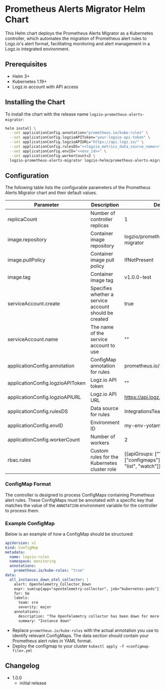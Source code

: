 # Prometheus Alerts Migrator Helm Chart

This Helm chart deploys the Prometheus Alerts Migrator as a Kubernetes controller, which automates the migration of Prometheus alert rules to Logz.io's alert format, facilitating monitoring and alert management in a Logz.io integrated environment.

## Prerequisites

- Helm 3+
- Kubernetes 1.19+
- Logz.io account with API access

## Installing the Chart

To install the chart with the release name `logzio-prometheus-alerts-migrator`:

```sh
helm install \
  --set applicationConfig.annotation="prometheus.io/kube-rules" \
  --set applicationConfig.logzioAPIToken="your-logzio-api-token" \
  --set applicationConfig.logzioAPIURL="https://api.logz.io/" \
  --set applicationConfig.rulesDS="<<logzio_metrics_data_source_name>>" \
  --set applicationConfig.envID="<<env_id>>" \
  --set applicationConfig.workerCount=2 \
  logzio-prometheus-alerts-migrator logzio-helm/prometheus-alerts-migrator
```

## Configuration
The following table lists the configurable parameters of the Prometheus Alerts Migrator chart and their default values.

| Parameter | Description | Default |
|---|---|---|
| replicaCount | Number of controller replicas | 1 |
| image.repository | Container image repository | logzio/prometheus-alerts-migrator |
| image.pullPolicy | Container image pull policy | IfNotPresent |
| image.tag | Container image tag | v1.0.0-test |
| serviceAccount.create | Specifies whether a service account should be created | true |
| serviceAccount.name | The name of the service account to use | "" |
| applicationConfig.annotation | ConfigMap annotation for rules | prometheus.io/kube-rules |
| applicationConfig.logzioAPIToken | Logz.io API token | "" |
| applicationConfig.logzioAPIURL | Logz.io API URL | https://api.logz.io/ |
| applicationConfig.rulesDS | Data source for rules | IntegrationsTeamTesting_metrics |
| applicationConfig.envID | Environment ID | my-env-yotam |
| applicationConfig.workerCount | Number of workers | 2 |
| rbac.rules | Custom rules for the Kubernetes cluster role | [{apiGroups: [""], resources: ["configmaps"], verbs: ["get", "list", "watch"]}] |

### ConfigMap Format
The controller is designed to process ConfigMaps containing Prometheus alert rules. These ConfigMaps must be annotated with a specific key that matches the value of the `ANNOTATION` environment variable for the controller to process them.

### Example ConfigMap

Below is an example of how a ConfigMap should be structured:

```yaml
apiVersion: v1
kind: ConfigMap
metadata:
  name: logzio-rules
  namespace: monitoring
  annotations:
    prometheus.io/kube-rules: "true"
data:
  all_instances_down_otel_collector: |
    alert: Opentelemetry_Collector_Down
    expr: sum(up{app="opentelemetry-collector", job="kubernetes-pods"}) == 0
    for: 5m
    labels:
      team: sre
      severity: major
    annotations:
      description: "The OpenTelemetry collector has been down for more than 5 minutes."
      summary: "Instance down"
```
- Replace `prometheus.io/kube-rules` with the actual annotation you use to identify relevant ConfigMaps. The data section should contain your Prometheus alert rules in YAML format.
- Deploy the configmap to your cluster `kubectl apply -f <configmap-file>.yml`


## Changelog
- 1.0.0
  - initial release
